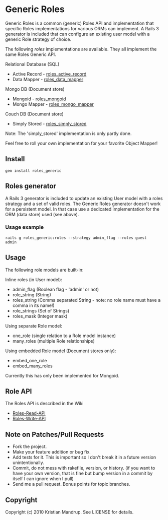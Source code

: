 # Generic Roles

Generic Roles is a common (generic) Roles API and implementation that specific Roles implementations for various ORMs can implement.
A Rails 3 generator is included that can configure an existing user model with a generic Role strategy of choice.

The following *roles* implementations are available. They all implement the same Roles Generic API.

Relational Database (SQL)

* Active Record   - [roles_active_record](http://github.com/kristianmandrup/roles_active_record)
* Data Mapper     - [roles_data_mapper](http://github.com/kristianmandrup/roles_data_mapper)

Mongo DB (Document store)

* Mongoid         - [roles_mongoid](http://github.com/kristianmandrup/roles_mongoid)
* Mongo Mapper    - [roles_mongo_mapper](http://github.com/kristianmandrup/roles_mongo_mapper)  

Couch DB (Document store)

* Simply Stored   - [roles_simply_stored](http://github.com/kristianmandrup/roles_simply_stored)

Note: The 'simply_stored' implementation is only partly done.

Feel free to roll your own implementation for your favorite Object Mapper!

## Install

<code>gem install roles_generic</code>

## Roles generator

A Rails 3 generator is included to update an existing User model with a roles strategy and a set of valid roles.
The Generic Roles generator doesn't work for a persistent model. In that case use a dedicated implementation for the ORM (data store) used (see above).

### Usage example

<code>rails g roles_generic:roles --strategy admin_flag --roles guest admin</code>  

## Usage

The following role models are built-in:

Inline roles (in User model):

* admin_flag (Boolean flag - 'admin' or not)
* role_string (String)
* roles_string (Comma separated String - note: no role name must have a comma in its name!)
* role_strings (Set of Strings)
* roles_mask (Integer mask)

Using separate Role model:

* one_role (single relation to a Role model instance)
* many_roles (multiple Role relationships)

Using embedded Role model (Document stores only):

* embed_one_role
* embed_many_roles  

Currently this has only been implemented for Mongoid.

## Role API

The Roles API is described in the Wiki

* [Roles-Read-API](https://github.com/kristianmandrup/roles_generic/wiki/Roles-Read-API)
* [Roles-Write-API](https://github.com/kristianmandrup/roles_generic/wiki/Roles-Write-API)

## Note on Patches/Pull Requests
 
* Fork the project.
* Make your feature addition or bug fix.
* Add tests for it. This is important so I don't break it in a
  future version unintentionally.
* Commit, do not mess with rakefile, version, or history.
  (if you want to have your own version, that is fine but bump version in a commit by itself I can ignore when I pull)
* Send me a pull request. Bonus points for topic branches.

## Copyright

Copyright (c) 2010 Kristian Mandrup. See LICENSE for details.
